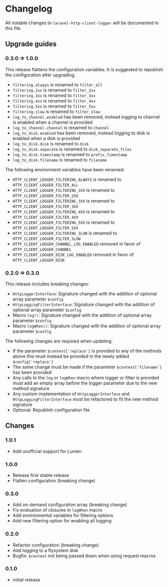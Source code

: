 # Changelog

All notable changes to `laravel-http-client-logger` will be documented in this file.

## Upgrade guides

### 0.3.0 => 1.0.0

This release flattens the configuration variables. It is suggested to republish the configuration after upgrading.

- `filtering.always` is renamed to `filter_all`
- `filtering.2xx` is renamed to `filter_2xx`
- `filtering.3xx` is renamed to `filter_3xx`
- `filtering.4xx` is renamed to `filter_4xx`
- `filtering.5xx` is renamed to `filter_5xx`
- `filtering.slow` is renamed to `filter_slow`
- `log_to_channel.enabled` has been removed, instead logging to channel is enabled when a channel is provided
- `log_to_channel.channel` is renamed to `channel`
- `log_to_disk.enabled` has been removed, instead logging to disk is enabled when a disk is provided
- `log_to_disk.disk` is renamed to `disk`
- `log_to_disk.separate` is renamed to `disk_separate_files`
- `log_to_disk.timestamp` is renamed to `prefix_timestamp`
- `log_to_disk.filename` is renamed to `filename`

The following environment variables have been renamed:
- `HTTP_CLIENT_LOGGER_FILTERING_ALWAYS` is renamed to `HTTP_CLIENT_LOGGER_FILTER_ALL`
- `HTTP_CLIENT_LOGGER_FILTERING_2XX` is renamed to `HTTP_CLIENT_LOGGER_FILTER_2XX`
- `HTTP_CLIENT_LOGGER_FILTERING_3XX` is renamed to `HTTP_CLIENT_LOGGER_FILTER_3XX`
- `HTTP_CLIENT_LOGGER_FILTERING_4XX` is renamed to `HTTP_CLIENT_LOGGER_FILTER_4XX`
- `HTTP_CLIENT_LOGGER_FILTERING_5XX` is renamed to `HTTP_CLIENT_LOGGER_FILTER_5XX`
- `HTTP_CLIENT_LOGGER_FILTERING_SLOW` is renamed to `HTTP_CLIENT_LOGGER_FILTER_SLOW`
- `HTTP_CLIENT_LOGGER_CHANNEL_LOG_ENABLED` removed in favor of `HTTP_CLIENT_LOGGER_CHANNEL`
- `HTTP_CLIENT_LOGGER_DISK_LOG_ENABLED` removed in favor of `HTTP_CLIENT_LOGGER_DISK`

### 0.2.0 => 0.3.0

This release includes breaking changes:

- `HttpLoggerInterface`: Signature changed with the addition of optional array parameter `$config`
- `HttpLoggingFilterInterface`: Signature changed with the addition of optional array parameter `$config`
- Macro `log()`: Signature changed with the addition of optional array parameter `$config`
- Macro `logWhen()`: Signature changed with the addition of optional array parameter `$config`

The following changes are required when updating:

- If the parameter `$context['replace']` is provided to any of the methods above this must instead be provided in the newly added `$config['replace']`
- The same change must be made if the parameter `$context['filename']` has been provided
- Any calls to the `log` or `logWhen` macro where logger or filter is provided must add an empty array before the logger parameter due to the new method signature
- Any custom implementation of `HttpLoggerInterface` and `HttpLoggingFilterInterface` must be refactored to fit the new method signature
- Optional: Republish configuration file

## Changes

### 1.0.1
- Add unofficial support for Lumen

### 1.0.0

- Release first stable release
- Flatten configuration (breaking change)

### 0.3.0

- Add on-demand configuration array (breaking change)
- Fix evaluation of closures in `logWhen` macro
- Add environmental variables for filtering options
- Add new filtering option for enabling all logging

### 0.2.0

- Refactor configuration (breaking change)
- Add logging to a flysystem disk
- Bugfix: `$context` not being passed down when using request macros

### 0.1.0

- initial release
